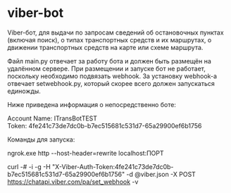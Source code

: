 # viber-bot
Viber-бот, для выдачи по запросам сведений об остановочных пунктах (включая поиск), о типах транспортных средств и их маршрутах, о движении транспортных средств на карте или схеме маршрута.

Файл main.py отвечает за работу бота и должен быть размещён на удалённом сервере. 
При размещении и запуске бот не работает, поскольку необходимо подвязать webhook.
За установку webhook-а отвечает setwebhook.py, который скорее всего должен запускаться единожды.

Ниже приведена информация о непосредственно боте:

  Account Name:   ITransBotTEST  
  Token:          4fe241c73de7dc0b-b7ec515681c531d7-65a29900ef6b1756

Команды для запуска:
  
  ngrok.exe http --host-header=rewrite localhost:ПОРТ
  
  curl -# -i -g -H "X-Viber-Auth-Token:4fe241c73de7dc0b-b7ec515681c531d7-65a29900ef6b1756" -d @viber.json -X POST https://chatapi.viber.com/pa/set_webhook -v
